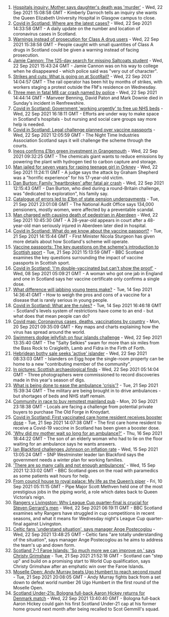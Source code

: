 1. [Hospitals inquiry: Mother says daughter's death was 'murder'](https://www.bbc.co.uk/news/uk-scotland-58652497?at_medium=RSS&at_campaign=KARANGA) - Wed, 22 Sep 2021 15:08:58 GMT - Kimberly Darroch tells an inquiry she wants the Queen Elizabeth University Hospital in Glasgow campus to close.
2. [Covid in Scotland: Where are the latest cases?](https://www.bbc.co.uk/news/uk-scotland-53511877?at_medium=RSS&at_campaign=KARANGA) - Wed, 22 Sep 2021 14:33:58 GMT - A daily update on the number and location of coronavirus cases in Scotland.
3. [Warnings instead of prosecution for Class A drug users](https://www.bbc.co.uk/news/uk-scotland-scotland-politics-58652876?at_medium=RSS&at_campaign=KARANGA) - Wed, 22 Sep 2021 15:38:58 GMT - People caught with small quantities of Class A drugs in Scotland could be given a warning instead of facing prosecution.
4. [Jamie Cannon: The 125-day search for missing Saltcoats student](https://www.bbc.co.uk/news/uk-scotland-glasgow-west-58648049?at_medium=RSS&at_campaign=KARANGA) - Wed, 22 Sep 2021 15:43:24 GMT - Jamie Cannon was on his way to college when he disappeared - which police said was "very out of character".
5. [Strikes and cuts: What is going on at ScotRail?](https://www.bbc.co.uk/news/uk-scotland-scotland-politics-58653282?at_medium=RSS&at_campaign=KARANGA) - Wed, 22 Sep 2021 14:04:57 GMT - The rail operator has been hit by months of strikes, with workers staging a protest outside the FM's residence on Wednesday.
6. [Three men in fatal M8 car crash named by police](https://www.bbc.co.uk/news/uk-scotland-glasgow-west-58655208?at_medium=RSS&at_campaign=KARANGA) - Wed, 22 Sep 2021 14:44:14 GMT - Manveer Benning, David Paton and Mark Downie died in Sunday's incident in Renfrewshire.
7. [Covid in Scotland: Government 'working urgently' to free up NHS beds](https://www.bbc.co.uk/news/uk-scotland-58648769?at_medium=RSS&at_campaign=KARANGA) - Wed, 22 Sep 2021 16:18:11 GMT - Efforts are under way to make space in Scotland's hospitals - but nursing and social care groups say more help is needed.
8. [Covid in Scotland: Legal challenge planned over vaccine passports](https://www.bbc.co.uk/news/uk-scotland-scotland-politics-58652868?at_medium=RSS&at_campaign=KARANGA) - Wed, 22 Sep 2021 12:05:59 GMT - The Night Time Industries Association Scotland says it will challenge the scheme through the courts.
9. [Ineos confirms £1bn green investment in Grangemouth](https://www.bbc.co.uk/news/uk-scotland-58642266?at_medium=RSS&at_campaign=KARANGA) - Wed, 22 Sep 2021 09:32:25 GMT - The chemicals giant wants to reduce emissions by powering the plant with hydrogen tied to carbon capture and storage.
10. [Man jailed for seven years for raping teenage girl in Orkney](https://www.bbc.co.uk/news/uk-scotland-north-east-orkney-shetland-58652421?at_medium=RSS&at_campaign=KARANGA) - Wed, 22 Sep 2021 11:24:11 GMT - A judge says the attack by Graham Shepherd was a "horrific experience" for his 17-year-old victim.
11. [Dan Burton: Family 'heartbroken' after fatal air crash](https://www.bbc.co.uk/news/uk-england-devon-58650415?at_medium=RSS&at_campaign=KARANGA) - Wed, 22 Sep 2021 12:15:43 GMT - Dan Burton, who died during a round-Britain challenge, was "dedicated to exploration", his family say.
12. [Catalogue of errors led to £1bn of state pension underpayments](https://www.bbc.co.uk/news/business-58640197?at_medium=RSS&at_campaign=KARANGA) - Tue, 21 Sep 2021 23:01:08 GMT - The National Audit Office says 134,000 pensioners, mostly women, were affected by a preventable scandal.
13. [Man charged with causing death of pedestrian in Aberdeen](https://www.bbc.co.uk/news/uk-scotland-north-east-orkney-shetland-58650572?at_medium=RSS&at_campaign=KARANGA) - Wed, 22 Sep 2021 10:45:30 GMT - A 28-year-old appears in court after a 48-year-old man seriously injured in Aberdeen later died in hospital.
14. [Covid in Scotland: What do we know about the vaccine passport?](https://www.bbc.co.uk/news/uk-scotland-58422607?at_medium=RSS&at_campaign=KARANGA) - Tue, 21 Sep 2021 14:15:44 GMT - First Minister Nicola Sturgeon has given more details about how Scotland's scheme will operate.
15. [Vaccine passports: The key questions on the scheme's introduction to Scottish sport](https://www.bbc.co.uk/sport/scotland/58588302?at_medium=RSS&at_campaign=KARANGA) - Tue, 21 Sep 2021 15:13:59 GMT - BBC Scotland examines the key questions surrounding the impact of vaccine passports in Scottish sport.
16. [Covid in Scotland: 'I'm double-vaccinated but can't show the proof'](https://www.bbc.co.uk/news/uk-scotland-58475922?at_medium=RSS&at_campaign=KARANGA) - Wed, 08 Sep 2021 05:09:21 GMT - A woman who got one jab in England and one in Scotland says her vaccine certificate only confirms a single dose.
17. [What difference will jabbing young teens make?](https://www.bbc.co.uk/news/health-58423152?at_medium=RSS&at_campaign=KARANGA) - Tue, 14 Sep 2021 14:36:41 GMT - How to weigh the pros and cons of a vaccine for a disease that is rarely serious in young people.
18. [Covid in Scotland: What are the rules?](https://www.bbc.co.uk/news/uk-scotland-53166816?at_medium=RSS&at_campaign=KARANGA) - Tue, 14 Sep 2021 16:46:18 GMT - Scotland's levels system of restrictions have come to an end - but what does that mean people can do?
19. [Covid map: Coronavirus cases, deaths, vaccinations by country](https://www.bbc.co.uk/news/world-51235105?at_medium=RSS&at_campaign=KARANGA) - Mon, 20 Sep 2021 09:35:09 GMT - Key maps and charts explaining how the virus has spread around the world.
20. [Swimmers dodge jellyfish on four islands challenge](https://www.bbc.co.uk/news/uk-scotland-edinburgh-east-fife-58624092?at_medium=RSS&at_campaign=KARANGA) - Wed, 22 Sep 2021 13:35:40 GMT - The "Salty Selkies" swam for more than six miles from the Bass Rock to Craigleith, Lamb and Fidra in the Firth of Forth.
21. [Hebridean bothy sale seeks 'active' islander](https://www.bbc.co.uk/news/uk-scotland-highlands-islands-58638453?at_medium=RSS&at_campaign=KARANGA) - Wed, 22 Sep 2021 08:33:03 GMT - Islanders on Eigg hope the single-room property can be home to a new "contributing member of the community".
22. [In pictures: Scottish archaeological finds](https://www.bbc.co.uk/news/uk-scotland-58638450?at_medium=RSS&at_campaign=KARANGA) - Wed, 22 Sep 2021 05:14:04 GMT - Three photographers were commissioned to record discoveries made in this year's season of digs.
23. [What is being done to ease the ambulance 'crisis'?](https://www.bbc.co.uk/news/uk-scotland-58588112?at_medium=RSS&at_campaign=KARANGA) - Tue, 21 Sep 2021 15:39:34 GMT - The military are being brought in to drive ambulances - but shortages of beds and NHS staff remain.
24. [Community in race to buy remotest mainland pub](https://www.bbc.co.uk/news/uk-scotland-highlands-islands-58624724?at_medium=RSS&at_campaign=KARANGA) - Mon, 20 Sep 2021 23:18:38 GMT - Locals are facing a challenge from potential private buyers to purchase The Old Forge in Knoydart.
25. [Covid in Scotland: First vaccinated care home resident receives booster dose](https://www.bbc.co.uk/news/uk-scotland-58642244?at_medium=RSS&at_campaign=KARANGA) - Tue, 21 Sep 2021 14:07:38 GMT - The first care home resident to receive a Covid-19 vaccine in Scotland has been given a booster dose.
26. ['Why did my mother wait so long for an ambulance?'](https://www.bbc.co.uk/news/uk-scotland-58591075?at_medium=RSS&at_campaign=KARANGA) - Thu, 16 Sep 2021 18:44:22 GMT - The son of an elderly woman who had to lie on the floor waiting for an ambulance says he wants answers.
27. [Ian Blackford challenges Johnson on inflation rate](https://www.bbc.co.uk/news/uk-politics-58570946?at_medium=RSS&at_campaign=KARANGA) - Wed, 15 Sep 2021 13:05:24 GMT - SNP Westminster leader Ian Blackford says the government needs a winter plan for working families.
28. ['There are so many calls and not enough ambulances'](https://www.bbc.co.uk/news/uk-scotland-58573795?at_medium=RSS&at_campaign=KARANGA) - Wed, 15 Sep 2021 12:33:02 GMT - BBC Scotland goes on the road with paramedics as some patients wait hours for help.
29. [From council house to royal palace: My life as the Queen’s piper](https://www.bbc.co.uk/news/uk-scotland-58476253?at_medium=RSS&at_campaign=KARANGA) - Fri, 10 Sep 2021 05:11:15 GMT - Pipe Major Scott Methven held one of the most prestigious jobs in the piping world, a role which dates back to Queen Victoria’s reign.
30. [Rangers v Livingston: Why League Cup quarter-final is crucial for Steven Gerrard's men](https://www.bbc.co.uk/sport/football/58615705?at_medium=RSS&at_campaign=KARANGA) - Wed, 22 Sep 2021 06:19:11 GMT - BBC Scotland examines why Rangers have struggled in cup competitions in recent seasons, and what it means for Wednesday night's League Cup quarter-final against Livingston.
31. [Celtic fans 'understand situation', says manager Ange Postecoglou](https://www.bbc.co.uk/sport/football/58627508?at_medium=RSS&at_campaign=KARANGA) - Wed, 22 Sep 2021 13:48:25 GMT - Celtic fans "are totally understanding of the situation", says manager Ange Postecoglou as he aims to address the team's up and down form.
32. [Scotland 7-1 Faroe Islands: 'So much more we can improve on,' says Christy Grimshaw](https://www.bbc.co.uk/sport/football/58646440?at_medium=RSS&at_campaign=KARANGA) - Tue, 21 Sep 2021 21:52:18 GMT - Scotland can "step up" and build on a promising start to World Cup qualification, says Christy Grimshaw after an emphatic win over the Faroe Islands.
33. [Moselle Open: Andy Murray beats Ugo Humbert to reach second round](https://www.bbc.co.uk/sport/tennis/58645230?at_medium=RSS&at_campaign=KARANGA) - Tue, 21 Sep 2021 20:08:05 GMT - Andy Murray fights back from a set down to defeat world number 26 Ugo Humbert in the first round of the Moselle Open.
34. [Scotland Under-21s: Bologna full-back Aaron Hickey returns for Denmark match](https://www.bbc.co.uk/sport/football/58654502?at_medium=RSS&at_campaign=KARANGA) - Wed, 22 Sep 2021 13:40:40 GMT - Bologna full-back Aaron Hickey could gain his first Scotland Under-21 cap at his former home ground next month after being recalled to Scot Gemmill's squad.
